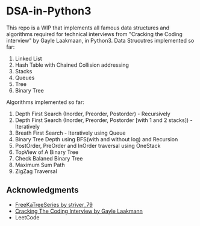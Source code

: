 # DSA-in-Python3
This repo is a WIP that implements all famous data structures and algorithms required for technical interviews from "Cracking the Coding interview" by Gayle Laakmaan, in Python3.
Data Strucutres implemented so far:
1. Linked List
2. Hash Table with Chained Collision addressing
3. Stacks
4. Queues
5. Tree
6. Binary Tree


Algorithms implemented so far:
1. Depth First Search (Inorder, Preorder, Postorder) - Recursively 
2. Depth First Search (Inorder, Preorder, Postorder [with 1 and 2 stacks]) - Iteratively
3. Breath First Search - Iteratively using Queue
4. Binary Tree Depth using BFS(with and without log) and Recursion
5. PostOrder, PreOrder and InOrder traversal using OneStack
6. TopView of A Binary Tree
7. Check Balaned Binary Tree
8. Maximum Sum Path
9. ZigZag Traversal


<h2>Acknowledgments</h2>

* [FreeKaTreeSeries by striver_79](https://www.youtube.com/watch?v=OYqYEM1bMK8&list=PLgUwDviBIf0q8Hkd7bK2Bpryj2xVJk8Vk)
* [Cracking The Coding Interview by Gayle Laakmann](https://www.amazon.com/Cracking-Coding-Interview-Programming-Questions/dp/0984782850/ref=sr_1_1?crid=285YLECW3RR0C&keywords=cracking+the+coding+interview&qid=1640107650&sprefix=cracking+the+co%2Caps%2C140&sr=8-1)
* LeetCode
